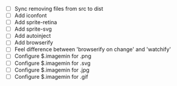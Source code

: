 - [ ] Sync removing files from src to dist
- [ ] Add iconfont
- [ ] Add sprite-retina
- [ ] Add sprite-svg
- [ ] Add autoinject
- [ ] Add browserify
- [ ] Feel difference between 'browserify on change' and 'watchify'
- [ ] Configure $.imagemin for .png
- [ ] Configure $.imagemin for .svg
- [ ] Configure $.imagemin for .jpg
- [ ] Configure $.imagemin for .gif
